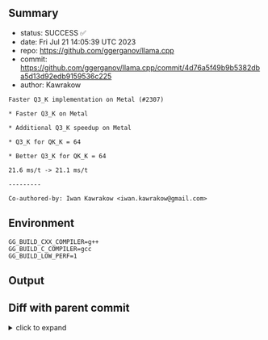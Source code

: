 ## Summary

- status: SUCCESS ✅
- date:   Fri Jul 21 14:05:39 UTC 2023
- repo:   https://github.com/ggerganov/llama.cpp
- commit: https://github.com/ggerganov/llama.cpp/commit/4d76a5f49b9b5382dba5d13d92edb9159536c225
- author: Kawrakow
```
Faster Q3_K implementation on Metal (#2307)

* Faster Q3_K on Metal

* Additional Q3_K speedup on Metal

* Q3_K for QK_K = 64

* Better Q3_K for QK_K = 64

21.6 ms/t -> 21.1 ms/t

---------

Co-authored-by: Iwan Kawrakow <iwan.kawrakow@gmail.com>
```

## Environment

```
GG_BUILD_CXX_COMPILER=g++
GG_BUILD_C_COMPILER=gcc
GG_BUILD_LOW_PERF=1
```

## Output

## Diff with parent commit

<details><summary>click to expand</summary>

```diff
--- /home/ggml/results/llama.cpp/0d/b14fef06836caaa13cc123c0a24dc598bdb9f0/ggml-0-x86-cpu-low-perf/stdall	2023-07-21 12:17:13.500555354 +0000
+++ /home/ggml/results/llama.cpp/4d/76a5f49b9b5382dba5d13d92edb9159536c225/ggml-0-x86-cpu-low-perf/stdall	2023-07-21 14:05:39.099609204 +0000
@@ -1,6 +1,6 @@
 mkdir: cannot create directory ‘/mnt/llama.cpp’: Permission denied
-rm: cannot remove '/home/ggml/results/llama.cpp/0d/b14fef06836caaa13cc123c0a24dc598bdb9f0/ggml-0-x86-cpu-low-perf/*.log': No such file or directory
-rm: cannot remove '/home/ggml/results/llama.cpp/0d/b14fef06836caaa13cc123c0a24dc598bdb9f0/ggml-0-x86-cpu-low-perf/*.exit': No such file or directory
-rm: cannot remove '/home/ggml/results/llama.cpp/0d/b14fef06836caaa13cc123c0a24dc598bdb9f0/ggml-0-x86-cpu-low-perf/*.md': No such file or directory
-0.00user 0.00system 0:00.00elapsed 100%CPU (0avgtext+0avgdata 3740maxresident)k
-0inputs+8outputs (0major+1568minor)pagefaults 0swaps
+rm: cannot remove '/home/ggml/results/llama.cpp/4d/76a5f49b9b5382dba5d13d92edb9159536c225/ggml-0-x86-cpu-low-perf/*.log': No such file or directory
+rm: cannot remove '/home/ggml/results/llama.cpp/4d/76a5f49b9b5382dba5d13d92edb9159536c225/ggml-0-x86-cpu-low-perf/*.exit': No such file or directory
+rm: cannot remove '/home/ggml/results/llama.cpp/4d/76a5f49b9b5382dba5d13d92edb9159536c225/ggml-0-x86-cpu-low-perf/*.md': No such file or directory
+0.00user 0.00system 0:00.00elapsed 100%CPU (0avgtext+0avgdata 3812maxresident)k
+0inputs+8outputs (0major+1523minor)pagefaults 0swaps
```
</details>

